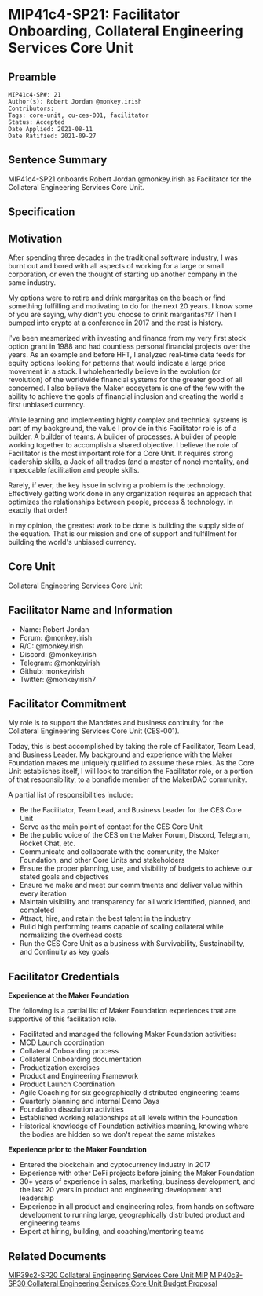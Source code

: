 # MIP41c4-SP21: Facilitator Onboarding, Collateral Engineering Services Core Unit

## Preamble

```
MIP41c4-SP#: 21
Author(s): Robert Jordan @monkey.irish
Contributors:
Tags: core-unit, cu-ces-001, facilitator
Status: Accepted
Date Applied: 2021-08-11
Date Ratified: 2021-09-27
```

## Sentence Summary

MIP41c4-SP21 onboards Robert Jordan @monkey.irish as Facilitator for the Collateral Engineering Services Core Unit.

## Specification

## Motivation

After spending three decades in the traditional software industry, I was burnt out and bored with all aspects of working for a large or small corporation, or even the thought of starting up another company in the same industry.

My options were to retire and drink margaritas on the beach or find something fulfilling and motivating to do for the next 20 years. I know some of you are saying, why didn't you choose to drink margaritas?!? Then I bumped into crypto at a conference in 2017 and the rest is history.

I've been mesmerized with investing and finance from my very first stock option grant in 1988 and had countless personal financial projects over the years. As an example and before HFT, I analyzed real-time data feeds for equity options looking for patterns that would indicate a large price movement in a stock. I wholeheartedly believe in the evolution (or revolution) of the worldwide financial systems for the greater good of all concerned. I also believe the Maker ecosystem is one of the few with the ability to achieve the goals of financial inclusion and creating the world's first unbiased currency.

While learning and implementing highly complex and technical systems is part of my background, the value I provide in this Facilitator role is of a builder. A builder of teams. A builder of processes. A builder of people working together to accomplish a shared objective. I believe the role of Facilitator is the most important role for a Core Unit. It requires strong leadership skills, a Jack of all trades (and a master of none) mentality, and impeccable facilitation and people skills.

Rarely, if ever, the key issue in solving a problem is the technology. Effectively getting work done in any organization requires an approach that optimizes the relationships between people, process & technology. In exactly that order!

In my opinion, the greatest work to be done is building the supply side of the equation. That is our mission and one of support and fulfillment for building the world's unbiased currency.

## Core Unit

Collateral Engineering Services Core Unit

## Facilitator Name and Information

- Name: Robert Jordan
- Forum: @monkey.irish
- R/C: @monkey.irish
- Discord: @monkey.irish
- Telegram: @monkeyirish
- Github: monkeyirish
- Twitter: @monkeyirish7

## Facilitator Commitment

My role is to support the Mandates and business continuity for the Collateral Engineering Services Core Unit (CES-001).

Today, this is best accomplished by taking the role of Facilitator, Team Lead, and Business Leader. My background and experience with the Maker Foundation makes me uniquely qualified to assume these roles. As the Core Unit establishes itself, I will look to transition the Facilitator role, or a portion of that responsibility, to a bonafide member of the MakerDAO community.

A partial list of responsibilities include:

- Be the Facilitator, Team Lead, and Business Leader for the CES Core Unit
- Serve as the main point of contact for the CES Core Unit
- Be the public voice of the CES on the Maker Forum, Discord, Telegram, Rocket Chat, etc.
- Communicate and collaborate with the community, the Maker Foundation, and other Core Units and stakeholders
- Ensure the proper planning, use, and visibility of budgets to achieve our stated goals and objectives
- Ensure we make and meet our commitments and deliver value within every iteration
- Maintain visibility and transparency for all work identified, planned, and completed
- Attract, hire, and retain the best talent in the industry
- Build high performing teams capable of scaling collateral while normalizing the overhead costs
- Run the CES Core Unit as a business with Survivability, Sustainability, and Continuity as key goals

## Facilitator Credentials

**Experience at the Maker Foundation**

The following is a partial list of Maker Foundation experiences that are supportive of this facilitation role.

- Facilitated and managed the following Maker Foundation activities:
- MCD Launch coordination
- Collateral Onboarding process
- Collateral Onboarding documentation
- Productization exercises
- Product and Engineering Framework
- Product Launch Coordination
- Agile Coaching for six geographically distributed engineering teams
- Quarterly planning and internal Demo Days
- Foundation dissolution activities
- Established working relationships at all levels within the Foundation
- Historical knowledge of Foundation activities meaning, knowing where the bodies are hidden so we don't repeat the same mistakes

**Experience prior to the Maker Foundation**

- Entered the blockchain and cyptocurrency industry in 2017
- Experience with other DeFi projects before joining the Maker Foundation
- 30+ years of experience in sales, marketing, business development, and the last 20 years in product and engineering development and leadership
- Experience in all product and engineering roles, from hands on software development to running large, geographically distributed product and engineering teams
- Expert at hiring, building, and coaching/mentoring teams

## Related Documents

[MIP39c2-SP20 Collateral Engineering Services Core Unit MIP](https://github.com/makerdao/mips/blob/master/MIP39/MIP39c2-Subproposals/MIP39c2-SP20.md)
[MIP40c3-SP30 Collateral Engineering Services Core Unit Budget Proposal](https://github.com/makerdao/mips/blob/master/MIP40/MIP40c3-Subproposals/MIP40c3-SP30.md)
